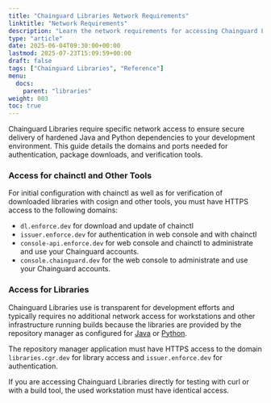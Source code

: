 ```yaml
---
title: "Chainguard Libraries Network Requirements"
linktitle: "Network Requirements"
description: "Learn the network requirements for accessing Chainguard Libraries, including domains needed for authentication, package downloads, and verification tools"
type: "article"
date: 2025-06-04T09:30:00+00:00
lastmod: 2025-07-23T15:09:59+00:00
draft: false
tags: ["Chainguard Libraries", "Reference"]
menu:
  docs:
    parent: "libraries"
weight: 003
toc: true
---
```


Chainguard Libraries require specific network access to ensure secure delivery of hardened Java and Python dependencies to your development environment. This guide details the domains and ports needed for authentication, package downloads, and verification tools.

### Access for chainctl and Other Tools

For initial configuration with chainctl as well as for verification of
downloaded libraries with cosign and other tools, you must have HTTPS access to
the following domains:

* `dl.enforce.dev` for download and update of chainctl
* `issuer.enforce.dev` for authentication in web console and with chainctl
* `console-api.enforce.dev` for web console and chainctl to administrate and use
  your Chainguard accounts.
* `console.chainguard.dev` for the web console to administrate and use your
  Chainguard accounts.

### Access for Libraries

Chainguard Libraries use is transparent for development efforts and typically
requires no additional network access for workstations and other infrastructure
running builds because the libraries are provided by the repository manager as
configured for [Java](/chainguard/libraries/java/global-configuration) or
[Python](/chainguard/libraries/python/global-configuration).

The repository manager application must have HTTPS access to the domain
`libraries.cgr.dev` for library access and `issuer.enforce.dev` for
authentication.

If you are accessing Chainguard Libraries directly for testing with curl or with
a build tool, the used workstation must have identical access.
